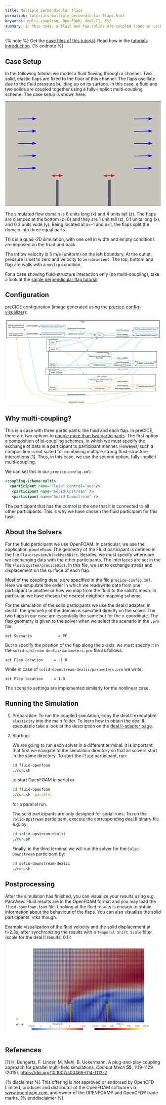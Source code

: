 ```yaml
---
title: Multiple perpendicular flaps
permalink: tutorials-multiple-perpendicular-flaps.html
keywords: multi-coupling, OpenFOAM, deal.II, FSI
summary: In this case, a fluid and two solids are coupled together using a fully-implicit multi-coupling scheme.
---
```


{% note %}
Get the [case files of this tutorial](https://github.com/precice/tutorials/tree/master/multiple-perpendicular-flaps). Read how in the [tutorials introduction](https://www.precice.org/tutorials.html).
{% endnote %}

## Case Setup

In the following tutorial we model a fluid flowing through a channel. Two solid, elastic flaps are fixed to the floor of this channel. The flaps oscillate due to the fluid pressure building up on its surface. In this case, a fluid and two solids are coupled together using a fully-implicit multi-coupling scheme. The case setup is shown here:

![Setup](images/tutorials-multiple-perpendicular-flaps-setup-two-flaps.png)

The simulated flow domain is 6 units long (x) and 4 units tall (z). The flaps are clamped at the bottom (z=0) and they are 1 unit tall (z), 0.1 units long (x), and 0.3 units wide (y). Being located at x=-1 and x=1, the flaps split the domain into three equal parts.

This is a quasi-2D simulation, with one cell in width and empty conditions are imposed on the front and back.

The inflow velocity is 5 m/s (uniform) on the left boundary.
At the outlet, pressure is set to zero and velocity to `zeroGradient`.
The top, bottom and flap are walls with a `noslip` condition.

For a case showing fluid-structure interaction only (no multi-coupling), take a look at the [single perpendicular flap tutorial](https://www.precice.org/tutorials-perpendicular-flap.html).

## Configuration

preCICE configuration (image generated using the [precice-config-visualizer](https://precice.org/tooling-config-visualization.html)):

![preCICE configuration visualization](images/tutorials-multiple-perpendicular-flaps-precice-config.png)

## Why multi-coupling?

This is a case with three participants: the fluid and each flap. In preCICE, there are two options to [couple more than two participants](https://www.precice.org/configuration-coupling-multi.html). The first option a composition of bi-coupling schemes, in which we must specify the exchange of data in a participant to participant manner. However, such a composition is not suited for combining multiple strong fluid-structure interactions [1]. Thus, in this case, we use the second option, fully-implicit multi-coupling.

We can set this in our `precice-config.xml`:

```xml
<coupling-scheme:multi>
  <participant name="Fluid" control="yes"/>
   <participant name="Solid-Upstream" />
   <participant name="Solid-Downstream" />
```

The participant that has the control is the one that it is connected to all other participants. This is why we have chosen the fluid participant for this task.

## About the Solvers

For the fluid participant we use OpenFOAM. In particular, we use the application `pimpleFoam`. The geometry of the Fluid participant is defined in the file `Fluid/system/blockMeshDict`. Besides, we must specify where are we exchanging data with the other participants. The interfaces are set in the file `Fluid/system/preciceDict`. In this file, we set to exchange stress and displacement on the surface of each flap.

Most of the coupling details are specified in the file `precice-config.xml`. Here we estipulate the order in which we read/write data from one participant to another or how we map from the fluid to the solid's mesh. In particular, we have chosen the nearest-neighbor mapping scheme.

For the simulation of the solid participants we use the deal.II adapter. In deal.II, the geometry of the domain is specified directly on the solver. The two flaps in our case are essentially the same but for the x-coordinate. The flap geometry is given to the solver when we select the scenario in the `.prm` file.

```text
set Scenario            = PF
```

But to specify the position of the flap along the x-axis, we must specify it in the `solid-upstream-dealii/parameters.prm` file as follows:

```text
set Flap location     = -1.0
```

While in case of `solid-downstream-dealii/parameters.prm` we write:

```text
set Flap location     = 1.0
```

The scenario settings are implemented similarly for the nonlinear case.

## Running the Simulation

1. Preparation:
   To run the coupled simulation, copy the deal.II executable `elasticity` into the main folder. To learn how to obtain the deal.II executable take a look at the description on the  [deal.II-adapter page](https://www.precice.org/adapter-dealii-overview.html).
2. Starting:

   We are going to run each solver in a different terminal. It is important that first we navigate to the simulation directory so that all solvers start in the same directory.
   To start the `Fluid` participant, run:

   ```bash
   cd fluid-openfoam
   ./run.sh
   ```

   to start OpenFOAM in serial or

   ```bash
   cd fluid-openfoam
   ./run.sh -parallel
   ```

   for a parallel run.

   The solid participants are only designed for serial runs. To run the `Solid-Upstream` participant, execute the corresponding deal.II binary file e.g. by:

   ```bash
   cd solid-upstream-dealii
   ./run.sh
   ```

   Finally, in the third terminal we will run the solver for the `Solid-Downstream` participant by:

   ```bash
   cd solid-downstream-dealii
   ./run.sh
   ```

## Postprocessing

After the simulation has finished, you can visualize your results using e.g. ParaView. Fluid results are in the OpenFOAM format and you may load the `fluid-openfoam.foam` file. Looking at the fluid results is enough to obtain information about the behaviour of the flaps. You can also visualize the solid participants' vtks though.

Example visualization of the fluid velocity and the solid displacement at t=2.3s, after synchronizing the results with a `Temporal Shift Scale` filter (scale for the deal.II results: 0.1):

![Example visualization](images/tutorials-multiple-perpendicular-flaps-results.png)

## References

<!-- markdownlint-configure-file {"MD034": false } -->
[1] H. Bungartz, F. Linder, M. Mehl, B. Uekermann. A plug-and-play coupling approach for parallel multi-field simulations. _Comput Mech_ **55**, 1119-1129 (2015). https://doi.org/10.1007/s00466-014-1113-2

{% disclaimer %}
This offering is not approved or endorsed by OpenCFD Limited, producer and distributor of the OpenFOAM software via www.openfoam.com, and owner of the OPENFOAM®  and OpenCFD®  trade marks.
{% enddisclaimer %}
